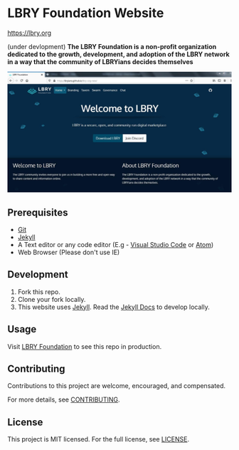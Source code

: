 # LBRY Foundation Website
https://lbry.org

(under devlopment)
 **The LBRY Foundation is a non-profit organization dedicated to the growth, development, and adoption of the LBRY network in a way that the community of LBRYians decides themselves**

![Screenshot](./img/lbry-foundation.JPG)


## Prerequisites
- [Git](https://git-scm.com)
- [Jekyll](https://jekyllrb.com)
- A Text editor or any code editor (E.g - [Visual Studio Code](https://code.visualstudio.com/download) or [Atom](https://atom.io))
- Web Browser (Please don't use IE)

## Development
1. Fork this repo.
2. Clone your fork locally.
3. This website uses [Jekyll](https://jekyllrb.com/). Read the [Jekyll Docs](https://jekyllrb.com/docs/) to develop locally.

## Usage
Visit [LBRY Foundation](https://lbryians.github.io/lbry-org-new/) to see this repo in production.

## Contributing
Contributions to this project are welcome, encouraged, and compensated.

For more details, see [CONTRIBUTING](CONTRIBUTING.md).

## License
This project is MIT licensed. For the full license, see [LICENSE](LICENSE).
